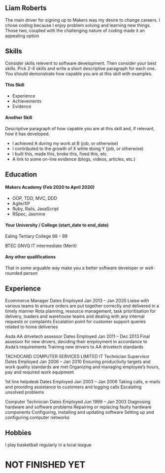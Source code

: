 ## Liam Roberts

The main driver for signing up to Makers was my desire to change careers. I chose coding because I enjoy problem solving and learning new things. Those two, coupled with the challenging nature of coding made it an appealing option

## Skills

Consider skills relevent to software development. Then consider your best skills. Pick 2-4 skills and write a short descriptive paragraph for each one. You should demonstrate how capable you are at this skill with examples.

#### This Skill

- Experience
- Achievements
- Evidence

#### Another Skill

Descriptive paragraph of how capable you are at this skill and, if relevant, how it has developed.

- I achieved A during my work at B (job, or otherwise)
- I contributed to the growth of X while doing Y (job, or otherwise)
- I built this, made this, broke this, fixed this, etc.
- A link to some on-line evidence (blogs, videos, articles, etc.)

## Education

#### Makers Academy (Feb 2020 to April 2020)

- OOP, TDD, MVC, DDD
- Agile/XP
- Ruby, Rails, JavaScript
- RSpec, Jasmine

#### Your University / College (start_date to end_date)

Ealing Tertiary College 98 – 99

BTEC GNVQ IT intermediate (Merit)


#### Any other qualifications

That in some arguable way make you a better software developer or well-rounded person

## Experience

Ecommerce Manager
Dates Employed Jan 2013 – Jan 2020
Liaise with various teams to ensure orders are put together correctly and delivered in a timely manner
Rota planning, resource management, task prioritisation for delivery, loaders and warehouse teams and dealing with any internal requests or complaints
Escalation point for customer support queries related to home deliveries

Asda AA drivetech assessor
Dates Employed Jan 2011 – Dec 2013
Final assessor for new drivers, deciding their employment in accordance to Asda’s requirements
Training new drivers to AA drivetech standards

TACHOCARD COMPUTER SERVICES LIMITED
IT Technician Supervisor
Dates Employed Jan 2006 – Jan 2010
Ensuring productivity targets and work quality standards are met
Organizing and managing employee’s hours, pay and required work equipment

1st line helpdesk
Dates Employed Jan 2003 – Jan 2006
Taking calls, e-mails and providing assistance to customers and logging calls
Escalating unsolved problems

Computer Technician
Dates Employed Jun 1999 – Jan 2003
Diagnosing hardware and software problems
Repairing or replacing faulty hardware components
Configuring, installing and updating software
Setting up and configuring computer networks

## Hobbies

I play basketball regularly in a local league

# NOT FINISHED YET 
